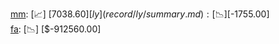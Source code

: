 [mm](record/mm/summary.md): [📈] [$7038.60]  
[ly](record/ly/summary.md): [📉] [$-1755.00]  
[fa](record/fa/summary.md): [📉] [$-912560.00]  
